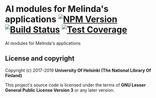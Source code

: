 # AI modules for Melinda's applications [![NPM Version](https://img.shields.io/npm/v/@natlibfi/melinda-ai-commons.svg)](https://npmjs.org/package/@natlibfi/melinda-ai-commons) [![Build Status](https://travis-ci.org/NatLibFi/melinda-ai-commons-js.svg)](https://travis-ci.org/NatLibFi/melinda-ai-commons-js) [![Test Coverage](https://codeclimate.com/github/NatLibFi/melinda-ai-commons-js/badges/coverage.svg)](https://codeclimate.com/github/NatLibFi/melinda-ai-commons-js/coverage)

AI modules for Melinda's applications

## License and copyright

Copyright (c) 2017-2019 **University Of Helsinki (The National Library Of Finland)**

This project's source code is licensed under the terms of **GNU Lesser General Public License Version 3** or any later version.
